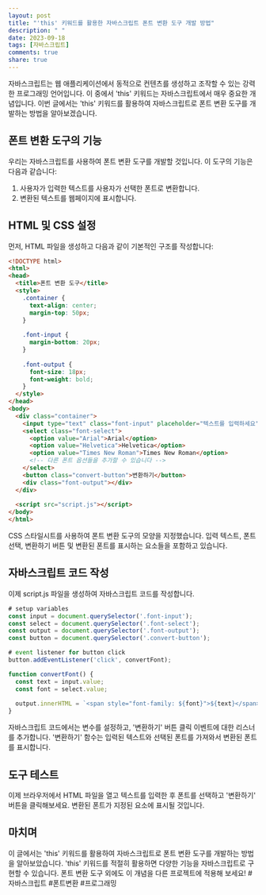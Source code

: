 ```yaml
---
layout: post
title: "'this' 키워드를 활용한 자바스크립트 폰트 변환 도구 개발 방법"
description: " "
date: 2023-09-18
tags: [자바스크립트]
comments: true
share: true
---
```


자바스크립트는 웹 애플리케이션에서 동적으로 컨텐츠를 생성하고 조작할 수 있는 강력한 프로그래밍 언어입니다. 이 중에서 'this' 키워드는 자바스크립트에서 매우 중요한 개념입니다. 이번 글에서는 'this' 키워드를 활용하여 자바스크립트로 폰트 변환 도구를 개발하는 방법을 알아보겠습니다.

## 폰트 변환 도구의 기능

우리는 자바스크립트를 사용하여 폰트 변환 도구를 개발할 것입니다. 이 도구의 기능은 다음과 같습니다:

1. 사용자가 입력한 텍스트를 사용자가 선택한 폰트로 변환합니다.
2. 변환된 텍스트를 웹페이지에 표시합니다.

## HTML 및 CSS 설정

먼저, HTML 파일을 생성하고 다음과 같이 기본적인 구조를 작성합니다:

```html
<!DOCTYPE html>
<html>
<head>
  <title>폰트 변환 도구</title>
  <style>
    .container {
      text-align: center;
      margin-top: 50px;
    }
    
    .font-input {
      margin-bottom: 20px;
    }
    
    .font-output {
      font-size: 18px;
      font-weight: bold;
    }
  </style>
</head>
<body>
  <div class="container">
    <input type="text" class="font-input" placeholder="텍스트를 입력하세요">
    <select class="font-select">
      <option value="Arial">Arial</option>
      <option value="Helvetica">Helvetica</option>
      <option value="Times New Roman">Times New Roman</option>
      <!-- 다른 폰트 옵션들을 추가할 수 있습니다 -->
    </select>
    <button class="convert-button">변환하기</button>
    <div class="font-output"></div>
  </div>
  
  <script src="script.js"></script>
</body>
</html>
```

CSS 스타일시트를 사용하여 폰트 변환 도구의 모양을 지정했습니다. 입력 텍스트, 폰트 선택, 변환하기 버튼 및 변환된 폰트를 표시하는 요소들을 포함하고 있습니다.

## 자바스크립트 코드 작성

이제 script.js 파일을 생성하여 자바스크립트 코드를 작성합니다.

```javascript
# setup variables
const input = document.querySelector('.font-input');
const select = document.querySelector('.font-select');
const output = document.querySelector('.font-output');
const button = document.querySelector('.convert-button');

# event listener for button click
button.addEventListener('click', convertFont);

function convertFont() {
  const text = input.value;
  const font = select.value;
  
  output.innerHTML = `<span style="font-family: ${font}">${text}</span>`;
}
```

자바스크립트 코드에서는 변수를 설정하고, '변환하기' 버튼 클릭 이벤트에 대한 리스너를 추가합니다. '변환하기' 함수는 입력된 텍스트와 선택된 폰트를 가져와서 변환된 폰트를 표시합니다.

## 도구 테스트

이제 브라우저에서 HTML 파일을 열고 텍스트를 입력한 후 폰트를 선택하고 '변환하기' 버튼을 클릭해보세요. 변환된 폰트가 지정된 요소에 표시될 것입니다.

## 마치며

이 글에서는 'this' 키워드를 활용하여 자바스크립트로 폰트 변환 도구를 개발하는 방법을 알아보았습니다. 'this' 키워드를 적절히 활용하면 다양한 기능을 자바스크립트로 구현할 수 있습니다. 폰트 변환 도구 외에도 이 개념을 다른 프로젝트에 적용해 보세요! #자바스크립트 #폰트변환 #프로그래밍